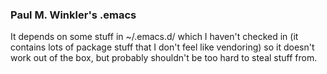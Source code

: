 ### Paul M. Winkler's .emacs

It depends on some stuff in ~/.emacs.d/ which I haven't checked in (it contains lots of package stuff that I don't feel like vendoring) so it doesn't
work out of the box, but probably shouldn't be too hard to steal stuff from.
